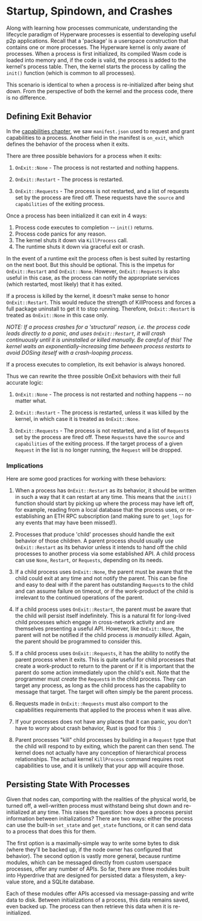 # Startup, Spindown, and Crashes

Along with learning how processes communicate, understanding the lifecycle paradigm of Hyperware processes is essential to developing useful p2p applications.
Recall that a 'package' is a userspace construction that contains one or more processes.
The Hyperware kernel is only aware of processes.
When a process is first initialized, its compiled Wasm code is loaded into memory and, if the code is valid, the process is added to the kernel's process table.
Then, the kernel starts the process by calling the `init()` function (which is common to all processes).

This scenario is identical to when a process is re-initialized after being shut down. From the perspective of both the kernel and the process code, there is no difference.

## Defining Exit Behavior

In the [capabilities chapter](./capabilities.md), we saw `manifest.json` used to request and grant capabilities to a process. Another field in the manifest is `on_exit`, which defines the behavior of the process when it exits.

There are three possible behaviors for a process when it exits:

1. `OnExit::None` - The process is not restarted and nothing happens.

2. `OnExit::Restart` - The process is restarted.

3. `OnExit::Requests` - The process is not restarted, and a list of requests set by the process are fired off. These requests have the `source` and `capabilities` of the exiting process.

Once a process has been initialized it can exit in 4 ways:

1. Process code executes to completion -- `init()` returns.
2. Process code panics for any reason.
3. The kernel shuts it down via `KillProcess` call.
4. The runtime shuts it down via graceful exit or crash.

In the event of a runtime exit the process often is best suited by restarting on the next boot. But this should be optional. This is the impetus for `OnExit::Restart` and `OnExit::None`. However, `OnExit::Requests` is also useful in this case, as the process can notify the appropriate services (which restarted, most likely) that it has exited.

If a process is killed by the kernel, it doesn't make sense to honor `OnExit::Restart`. This would reduce the strength of KillProcess and forces a full package uninstall to get it to stop running. Therefore, `OnExit::Restart` is treated as `OnExit::None` in this case only.

*NOTE: If a process crashes for a 'structural' reason, i.e. the process code leads directly to a panic, and uses `OnExit::Restart`, it will crash continuously until it is uninstalled or killed manually.
Be careful of this!
The kernel waits an exponentially-increasing time between process restarts to avoid DOSing iteself with a crash-looping process.*

If a process executes to completion, its exit behavior is always honored.

Thus we can rewrite the three possible OnExit behaviors with their full accurate logic:

1. `OnExit::None` - The process is not restarted and nothing happens -- no matter what.

2. `OnExit::Restart` - The process is restarted, unless it was killed by the kernel, in which case it is treated as `OnExit::None`.

3. `OnExit::Requests` - The process is not restarted, and a list of `Request`s set by the process are fired off. These `Request`s have the `source` and `capabilities` of the exiting process. If the target process of a given `Request` in the list is no longer running, the `Request` will be dropped.


### Implications

Here are some good practices for working with these behaviors:

1. When a process has `OnExit::Restart` as its behavior, it should be written in such a way that it can restart at any time. This means that the `init()` function should start by picking up where the process may have left off, for example, reading from a local database that the process uses, or re-establishing an ETH RPC subscription (and making sure to `get_logs` for any events that may have been missed!).

2. Processes that produce 'child' processes should handle the exit behavior of those children. A parent process should usually use `OnExit::Restart` as its behavior unless it intends to hand off the child processes to another process via some established API. A child process can use `None`, `Restart`, or `Requests`, depending on its needs.

3. If a child process uses `OnExit::None`, the parent must be aware that the child could exit at any time and not notify the parent. This can be fine and easy to deal with if the parent has outstanding `Request`s to the child and can assume failure on timeout, or if the work-product of the child is irrelevant to the continued operations of the parent.

4. If a child process uses `OnExit::Restart`, the parent must be aware that the child will persist itself indefinitely. This is a natural fit for long-lived child processes which engage in cross-network activity and are themselves presenting a useful API. However, like `OnExit::None`, the parent will not be notified if the child process *is manually killed*. Again, the parent should be programmed to consider this.

5. If a child process uses `OnExit::Requests`, it has the ability to notify the parent process when it exits. This is quite useful for child processes that create a work-product to return to the parent or if it is important that the parent do some action immediately upon the child's exit. Note that the programmer must *create* the `Request`s in the child process. They can target any process, as long as the child process has the capability to message that target. The target will often simply be the parent process.

6. Requests made in `OnExit::Requests` must also comport to the capabilities requirements that applied to the process when it was alive.

7. If your processes does not have any places that it can panic, you don't have to worry about crash behavior, Rust is good for this :)

8. Parent processes "kill" child processes by building in a `Request` type that the child will respond to by exiting, which the parent can then send. The kernel does not actually have any conception of hierarchical process relationships. The actual kernel `KillProcess` command requires root capabilities to use, and it is unlikely that your app will acquire those.

## Persisting State With Processes

Given that nodes can, comporting with the realities of the physical world, be turned off, a well-written process must withstand being shut down and re-initialized at any time.
This raises the question: how does a process persist information between initializations?
There are two ways: either the process can use the built-in `set_state` and `get_state` functions, or it can send data to a process that does this for them.

The first option is a maximally-simple way to write some bytes to disk (where they'll be backed up, if the node owner has configured that behavior).
The second option is vastly more general, because runtime modules, which can be messaged directly from custom userspace processes, offer any number of APIs.
So far, there are three modules built into Hyperdrive that are designed for persisted data: a filesystem, a key-value store, and a SQLite database.

Each of these modules offer APIs accessed via message-passing and write data to disk.
Between initializations of a process, this data remains saved, even backed up.
The process can then retrieve this data when it is re-initialized.

